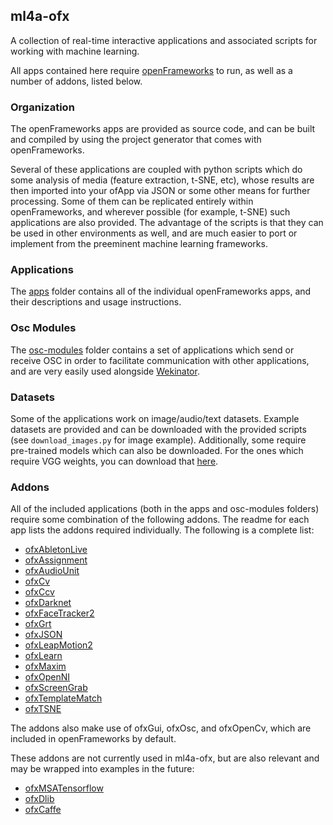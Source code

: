 ## ml4a-ofx

A collection of real-time interactive applications and associated scripts for working with machine learning. 

All apps contained here require [openFrameworks](http://www.openframeworks.cc) to run, as well as a number of addons, listed below.

### Organization

The openFrameworks apps are provided as source code, and can be built and compiled by using the project generator that comes with openFrameworks.

Several of these applications are coupled with python scripts which do some analysis of media (feature extraction, t-SNE, etc), whose results are then imported into your ofApp via JSON or some other means for further processing. Some of them can be replicated entirely within openFrameworks, and wherever possible (for example, t-SNE) such applications are also provided. The advantage of the scripts is that they can be used in other environments as well, and are much easier to port or implement from the preeminent machine learning frameworks. 

### Applications

The [apps](https://github.com/ml4a/ml4a-ofx/tree/master/apps) folder contains all of the individual openFrameworks apps, and their descriptions and usage instructions.

### Osc Modules

The [osc-modules](https://github.com/ml4a/ml4a-ofx/tree/master/osc-modules) folder contains a set of applications which send or receive OSC in order to facilitate communication with other applications, and are very easily used alongside [Wekinator](http://www.wekinator.org). 

### Datasets

Some of the applications work on image/audio/text datasets. Example datasets are provided and can be downloaded with the provided scripts (see `download_images.py` for image example). Additionally, some require pre-trained models which can also be downloaded. For the ones which require VGG weights, you can download that [here](https://drive.google.com/file/d/0Bz7KyqmuGsilT0J5dmRCM0ROVHc/view?usp=sharing).

### Addons

All of the included applications (both in the apps and osc-modules folders) require some combination of the following addons. The readme for each app lists the addons required individually. The following is a complete list: 
- [ofxAbletonLive](https://github.com/genekogan/ofxAbletonLive)
- [ofxAssignment](https://github.com/kylemcdonald/ofxAssignment)
- [ofxAudioUnit](https://github.com/admsyn/ofxAudioUnit)
- [ofxCv](https://github.com/kylemcdonald/ofxCv)
- [ofxCcv](https://github.com/kylemcdonald/ofxCcv)
- [ofxDarknet](https://github.com/mrzl/ofxDarknet)
- [ofxFaceTracker2](https://github.com/HalfdanJ/ofxFaceTracker2)
- [ofxGrt](https://github.com/nickgillian/ofxGrt)
- [ofxJSON](https://github.com/jeffcrouse/ofxJSON)
- [ofxLeapMotion2](https://github.com/genekogan/ofxLeapMotion2)
- [ofxLearn](https://github.com/genekogan/ofxLearn)
- [ofxMaxim](https://github.com/falcon4ever/ofxMaxim)
- [ofxOpenNI](https://github.com/gameoverhack/ofxOpenNI)
- [ofxScreenGrab](https://github.com/genekogan/ofxScreenGrab)
- [ofxTemplateMatch](https://github.com/genekogan/ofxTemplateMatching)
- [ofxTSNE](https://github.com/genekogan/ofxTSNE)

The addons also make use of ofxGui, ofxOsc, and ofxOpenCv, which are included in openFrameworks by default.

These addons are not currently used in ml4a-ofx, but are also relevant and may be wrapped into examples in the future: 
- [ofxMSATensorflow](https://github.com/memo/ofxMSATensorFlow)
- [ofxDlib](https://github.com/bakercp/ofxDlib)
- [ofxCaffe](https://github.com/Geekrick88/ofxCaffe)
